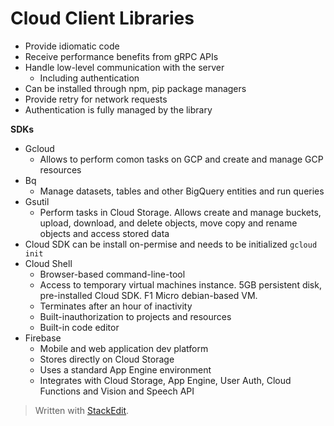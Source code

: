 
# Cloud Client Libraries

- Provide idiomatic code
- Receive performance benefits from gRPC APIs
- Handle low-level communication with the server
	- Including authentication
- Can be installed through npm, pip package managers
- Provide retry for network requests
- Authentication is fully managed by the library

**SDKs**
- Gcloud
	- Allows to perform comon tasks on GCP and create and manage GCP resources
- Bq
	- Manage datasets, tables and other BigQuery entities and run queries
- Gsutil
	- Perform tasks in Cloud Storage. Allows create and manage buckets, upload, download, and delete objects, move copy and rename objects and access stored data
- Cloud SDK can be install on-permise and needs to be initialized `gcloud init`
- Cloud Shell
	- Browser-based command-line-tool
	- Access to temporary virtual machines instance. 5GB persistent disk, pre-installed Cloud SDK. F1 Micro debian-based VM.
	- Terminates after an hour of inactivity
	- Built-inauthorization to projects and resources
	- Built-in code editor
- Firebase
	- Mobile and web application dev platform
	- Stores directly on Cloud Storage
	- Uses a standard App Engine environment
	- Integrates with Cloud Storage, App Engine, User Auth, Cloud Functions and Vision and Speech API
> Written with [StackEdit](https://stackedit.io/).
<!--stackedit_data:
eyJoaXN0b3J5IjpbMTQ0Njc1NzgxNF19
-->